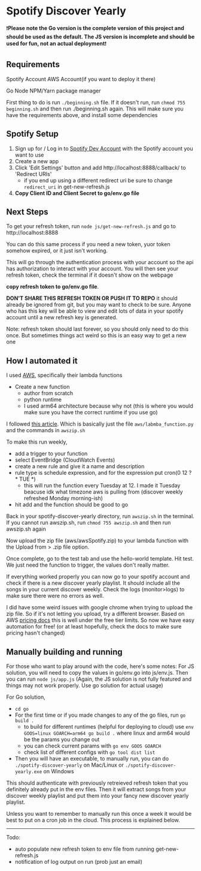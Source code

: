 # Spotify Discover Yearly

:exclamation:**Please note the Go version is the complete version of this project and should be used as the default. The JS version is incomplete and should be used for fun, not an actual deployment**:exclamation:

## Requirements
Spotify Account
AWS Account(if you want to deploy it there)

Go
Node
NPM/Yarn package manager


First thing to do is run `./beginning.sh` file. If it doesn't run, run `chmod 755 beginning.sh` and then run ./beginning.sh again. This will make sure you have the requirements above, and install some dependencies

## Spotify Setup 
1. Sign up for / Log in to [Spotify Dev Account](https://developer.spotify.com/dashboard) with the Spotify account you want to use
2. Create a new app
3. Click 'Edit Settings' button and add http://localhost:8888/callback/ to 'Redirect URIs'
    - if you end up using a different redirect uri be sure to change `redirect_uri` in get-new-refresh.js
4. **Copy Client ID and Client Secret to go/env.go file**


## Next Steps
To get your refresh token, run `node js/get-new-refresh.js` and go to http://localhost:8888

You can do this same process if you need a new token, yuor token somehow expired, or it just isn't working.

This will go through the authentication process with your account so the api has authorization to interact with your account.
You will then see your refresh token, check the terminal if it doesn't show on the webpage

 **copy refresh token to go/env.go file**. 

**DON'T SHARE THIS REFRESH TOKEN OR PUSH IT TO REPO** it should already be ignored from git, but you may want to check to be sure. Anyone who has this key will be able to view and edit lots of data in your spotify account until a new refresh key is generated.

Note: refresh token should last forever, so you should only need to do this once. But sometimes things act weird so this is an easy way to get a new one

## How I automated it
I used [AWS](https://aws.amazon.com/), specifically their lambda functions
- Create a new function
    - author from scratch
    - python runtime
    - I used arm64 architecture because why not (this is where you would make sure you have the correct runtime if you use go)

I followed [this article](https://medium.com/@biancanhinojosa/running-executables-in-aws-lambda-dc79b8f33ec7). Which is basically just the file `aws/labmba_function.py` and the commands in `awszip.sh`

To make this run weekly, 
- add a trigger to your function
- select EventBridge (CloudWatch Events)
- create a new rule and give it a name and description
- rule type is schedule expression, and for the expression put cron(0 12 ? * TUE *)
    - this will run the function every Tuesday at 12. I made it Tuesday beacuse idk what timezone aws is pulling from (discover weekly refreshed Monday morning-ish)
- hit add and the function should be good to go


Back in your spotify-discover-yearly directory, run `awszip.sh` in the terminal. If you cannot run awszip.sh, run `chmod 755 awszip.sh` and then run awszip.sh again

Now upload the zip file (aws/awsSpotify.zip) to your lambda function with the Upload from > .zip file option.

Once complete, go to the test tab and use the hello-world template. Hit test. We just need the function to trigger, the values don't really matter. 

If everything worked properly you can now go to your spotify account and check if there is a new discover yearly playlist. It should include all the songs in your current discover weekly. Check the logs (monitor>logs) to make sure there were no errors as well.

I did have some weird issues with google chrome when trying to upload the zip file. So if it's not letting you upload, try a different browser. Based on AWS [pricing docs](https://aws.amazon.com/lambda/pricing/) this is well under the free tier limits. So now we have easy automation for free! (or at least hopefully, check the docs to make sure pricing hasn't changed)


## Manually building and running
For those who want to play around with the code, here's some notes:
For JS solution, you will need to copy the values in go/env.go into js/env.js. Then you can run `node js/app.js` (Again, the JS solution is not fully featured and things may not work properly. Use go solution for actual usage)

For Go solution, 
- `cd go`
- For the first time or if you made changes to any of the go files, run `go build .`
    - to build for different runtimes (helpful for deploying to cloud) use `env GOOS=linux GOARCH=arm64 go build .` where linux and arm64 would be the params you change out
    - you can check current params with `go env GOOS GOARCH`
    - check list of different configs with `go tool dist list`
- Then you will have an executable, to manually run, you can do `./spotify-discover-yearly` on Mac/Linux or `./spotify-discover-yearly.exe` on Windows

This should authenticate with previously retreieved refresh token that you definitely already put in the env files. Then it will extract songs from your discover weekly playlist and put them into your fancy new discover yearly playlist.

Unless you want to remember to manually run this once a week it would be best to put on a cron job in the cloud. This process is explained below.


---

Todo:
- auto populate new refresh token to env file from running get-new-refresh.js
- notification of log output on run (prob just an email)
